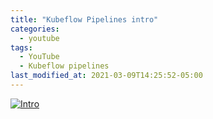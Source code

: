 ```yaml
---
title: "Kubeflow Pipelines intro"
categories:
  - youtube
tags:
  - YouTube
  - Kubeflow pipelines  
last_modified_at: 2021-03-09T14:25:52-05:00
---
```


[![Intro](https://img.youtube.com/vi/gd7mr1G-4U0/0.jpg)](https://www.youtube.com/watch?v=gd7mr1G-4U0 "Everything Is AWESOME")
